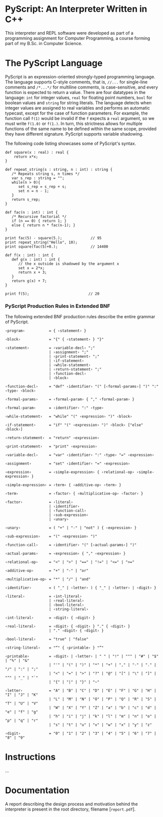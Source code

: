 # PyScript: An Interpreter Written in C++

This interpreter and REPL software were developed as part of a programming assignment for Computer Programming, a course forming part of my B.Sc. in Computer Science.

# The PyScript Language

PyScript is an expression-oriented strongly-typed programming language. The language supports C-style comments, that is, `//...` for single-line comments and `/*...*/` for multiline comments, is case-sensitive, and every function is expected to return a value. There are four datatypes in the language: `int` for integer values, `real` for floating point numbers, `bool` for boolean values and `string` for string literals. The language detects when integer values are assigned to real variables and performs an automatic typecast, except for the case of function parameters. For example, the function call `f(1)` would be invalid if the `f` expects a `real` argument, so we must write `f(1.0)` or `f(1.)`.  In turn, this strictness allows for multiple functions of the same name to be defined within the same scope, provided they have different signature. PyScript supports variable shadowing.

The following code listing showcases some of PyScript's syntax.

    def square(x : real) : real {
        return x*x;
    }

    def repeat_string(s : string, n : int) : string {
       /* Repeats string s, n times */
       var s_rep : string = "";
       while(n > 0){
          set s_rep = s_rep + s;
          set n = n - 1;
       }
       return s_rep;
    }

    def fac(n : int) : int {
       /* Recursive factorial */
       if (n == 0) { return 1; }
       else { return n * fac(n-1); }
    }

    print fac(5) - square(5.);             // 95
    print repeat_string("Hello", 10);
    print square(fac(5)+0.);               // 14400

    def f(x : int) : int {
       def g(x : int) : int {
          // the x outside is shadowed by the argument x
          set x = 2*x;
          return x + 3;
       }
       return g(x) + 7;
    }

    print f(5);                           // 20



### PyScript Production Rules in Extended BNF
The following extended BNF production rules describe the entire grammar of PyScript.

    ‹program›           = { ‹statement› }

    ‹block›             = "{" { ‹statement› } "}"

    ‹statement›         = ‹variable-decl› ";"
                        | ‹assignment› ";"
                        | ‹print-statement› ";"
                        | ‹if-statement›
                        | ‹while-statement›
                        | ‹return-statement› ";"
                        | ‹function-decl›
                        | ‹block›

    ‹function-decl›     = "def" ‹identifier› "(" [‹formal-params›] ")" ":" ‹type› ‹block›

    ‹formal-params›     = ‹formal-param› { "," ‹formal-param› }

    ‹formal-param›      = ‹identifier› ":" ‹type›

    ‹while-statement›   = "while" "(" ‹expression› ")" ‹block›

    ‹if-statement›      = "if" "(" ‹expression› ")" ‹block› ["else" ‹block›]

    ‹return-statement›  = "return" ‹expression›

    ‹print-statement›   = "print" ‹expression›

    ‹variable-decl›     = "var" ‹identifier› ":" ‹type› "=" ‹expression›

    ‹assignment›        = "set" ‹identifier› "=" ‹expression›

    ‹expression›        = ‹simple-expression› { ‹relational-op› ‹simple-expression› }

    ‹simple-expression› = ‹term› { ‹additive-op› ‹term› }

    ‹term›              = ‹factor› { ‹multiplicative-op› ‹factor› }

    ‹factor›            = ‹literal›
                        | ‹identifier›
                        | ‹function-call›
                        | ‹sub-expression›
                        | ‹unary›

    ‹unary›             = ( "+" | "-" | "not" ) { ‹expression› }

    ‹sub-expression›    = "(" ‹expression› ")"

    ‹function-call›     = ‹identifier› "(" [‹actual-params›] ")"

    ‹actual-params›     = ‹expression› { "," ‹expression› }

    ‹relational-op›     = "<" | ">" | "==" | "!=" | "<=" | ">="

    ‹additive-op›       = "+" | "-" | "or"

    ‹multiplicative-op› = "*" | "/" | "and"

    ‹identifier›        = ( "_" | ‹letter› ) { "_" | ‹letter› | ‹digit› }

    ‹literal›           = ‹int-literal›
                        | ‹real-literal›
                        | ‹bool-literal›
                        | ‹string-literal›

    ‹int-literal›       = ‹digit› { ‹digit› }

    ‹real-literal›      = ‹digit› { ‹digit› } "." { ‹digit› }
                        | "." ‹digit› { ‹digit› }

    ‹bool-literal›      = "true" | "false"

    ‹string-literal›    = "“" { ‹printable› } "”"

    ‹printable›         = ‹digit› | ‹letter› | " " | "!" | """ | "#" | "$" | "%" | "&"
                        | "'" | "(" | ")" | "*" | "+" | "," | "-" | "." | "/" | ":" | ";"
                        | "<" | "=" | ">" | "?" | "@" | "[" | "\" | "]" | "^" | "_" | "`"
                        | "{" | "|" | "}" | "~"

    ‹letter›            = "A" | "B" | "C" | "D" | "E" | "F" | "G" | "H" | "I" | "J" | "K"
                        | "L" | "M" | "N" | "O" | "P" | "Q" | "R" | "S" | "T" | "U" | "V"
                        | "W" | "X" | "Y" | "Z" | "a" | "b" | "c" | "d" | "e" | "f" | "g"
                        | "h" | "i" | "j" | "k" | "l" | "m" | "n" | "o" | "p" | "q" | "r"
                        | "s" | "t" | "u" | "v" | "w" | "x" | "y" | "z"

    ‹digit›             = "0" | "1" | "2" | "3" | "4" | "5" | "6" | "7" | "8" | "9"

# Instructions
...

# Documentation
A report describing the design process and motivation behind the interpreter is present in the root directory, filename [`report.pdf`].
